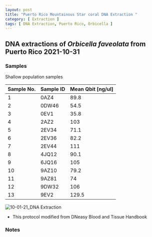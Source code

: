```yaml
---
layout: post
title: "Puerto Rico Mountainous Star coral DNA Extraction "
category: [ Extraction ]
tags: [ DNA Extraction, Puerto Rico, Orbicella ]
---
```


## DNA extractions of *Orbicella faveolata* from Puerto Rico 2021-10-31

### Samples

Shallow population samples

Sample No.   | Sample ID | Mean Qbit [ng/ul] |
------------ | ----------|--------------|
1            |    0AZ4   | 89.8  |   
2            |     0DW46 | 54.5 |
3            |   0EV1   | 35.8   |
4            |   2AZ2   | 103    |
5            |     2EV34   | 71.1|
6            |     2EV36   | 82.2|
7            |     2EV44  | 111   |   
8            |     4JQ12  | 90.1 |
9            |    6JQ16  |   105  |
10           |     9AZ10 |  79.2 |
11           |    9AZ81    |  74 |
12           |     9DW32  |  106 |   
13           |    9EV2   | 129.5  |


![10-01-21_DNA Extraction](https://raw.githubusercontent.com/matiasgoco/matiasgoco.github.io/master/images/Ofav_Shallow_Oct_01_21_13_Samples_Labeled.png)

* This protocol modified from DNeasy Blood and Tissue Handbook

### Notes


